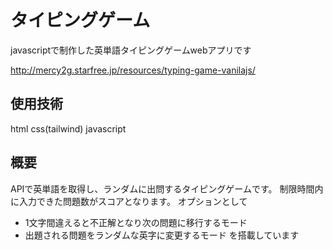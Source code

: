 # タイピングゲーム

javascriptで制作した英単語タイピングゲームwebアプリです

http://mercy2g.starfree.jp/resources/typing-game-vanilajs/

## 使用技術

html css(tailwind) javascript

## 概要

APIで英単語を取得し、ランダムに出問するタイピングゲームです。
制限時間内に入力できた問題数がスコアとなります。
オプションとして
- 1文字間違えると不正解となり次の問題に移行するモード
- 出題される問題をランダムな英字に変更するモード
を搭載しています
